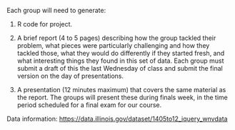 Each group will need to generate:

1. R code for project.

2. A brief report (4 to 5 pages) describing how the group tackled their
problem, what pieces were particularly challenging and how they
tackled those, what they would do differently if they started fresh,
and what interesting things they found in this set of data. Each group
must submit a draft of this the last Wednesday of class and submit
the final version on the day of presentations.

3. A presentation (12 minutes maximum) that covers the same material
as the report. The groups will present these during finals week, in the
time period scheduled for a final exam for our course.

Data information:
https://data.illinois.gov/dataset/1405to12_iquery_wnvdata
